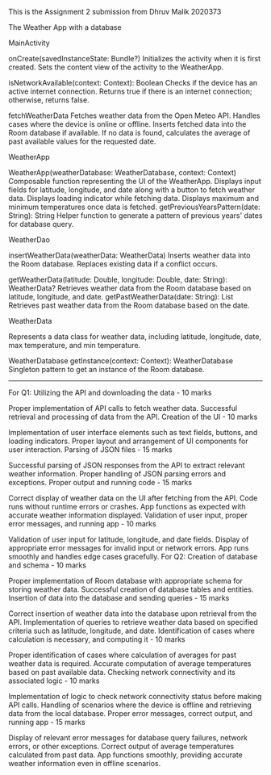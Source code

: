 This is the Assignment 2 submission from Dhruv Malik 2020373

The Weather App with a database

MainActivity

onCreate(savedInstanceState: Bundle?)
Initializes the activity when it is first created.
Sets the content view of the activity to the WeatherApp.

isNetworkAvailable(context: Context): Boolean
Checks if the device has an active internet connection.
Returns true if there is an internet connection; otherwise, returns false.

fetchWeatherData
Fetches weather data from the Open Meteo API.
Handles cases where the device is online or offline.
Inserts fetched data into the Room database if available.
If no data is found, calculates the average of past available values for the requested date.

WeatherApp

WeatherApp(weatherDatabase: WeatherDatabase, context: Context)
Composable function representing the UI of the WeatherApp.
Displays input fields for latitude, longitude, and date along with a button to fetch weather data.
Displays loading indicator while fetching data.
Displays maximum and minimum temperatures once data is fetched.
getPreviousYearsPattern(date: String): String
Helper function to generate a pattern of previous years' dates for database query.

WeatherDao

insertWeatherData(weatherData: WeatherData)
Inserts weather data into the Room database.
Replaces existing data if a conflict occurs.

getWeatherData(latitude: Double, longitude: Double, date: String): WeatherData?
Retrieves weather data from the Room database based on latitude, longitude, and date.
getPastWeatherData(date: String): List<WeatherData>
Retrieves past weather data from the Room database based on the date.

WeatherData

Represents a data class for weather data, including latitude, longitude, date, max temperature, and min temperature.

WeatherDatabase
getInstance(context: Context): WeatherDatabase
Singleton pattern to get an instance of the Room database.

--------------------------------


For Q1:
Utilizing the API and downloading the data - 10 marks

Proper implementation of API calls to fetch weather data.
Successful retrieval and processing of data from the API.
Creation of the UI - 10 marks

Implementation of user interface elements such as text fields, buttons, and loading indicators.
Proper layout and arrangement of UI components for user interaction.
Parsing of JSON files - 15 marks

Successful parsing of JSON responses from the API to extract relevant weather information.
Proper handling of JSON parsing errors and exceptions.
Proper output and running code - 15 marks

Correct display of weather data on the UI after fetching from the API.
Code runs without runtime errors or crashes.
App functions as expected with accurate weather information displayed.
Validation of user input, proper error messages, and running app - 10 marks

Validation of user input for latitude, longitude, and date fields.
Display of appropriate error messages for invalid input or network errors.
App runs smoothly and handles edge cases gracefully.
For Q2:
Creation of database and schema - 10 marks

Proper implementation of Room database with appropriate schema for storing weather data.
Successful creation of database tables and entities.
Insertion of data into the database and sending queries - 15 marks

Correct insertion of weather data into the database upon retrieval from the API.
Implementation of queries to retrieve weather data based on specified criteria such as latitude, longitude, and date.
Identification of cases where calculation is necessary, and computing it - 10 marks

Proper identification of cases where calculation of averages for past weather data is required.
Accurate computation of average temperatures based on past available data.
Checking network connectivity and its associated logic - 10 marks

Implementation of logic to check network connectivity status before making API calls.
Handling of scenarios where the device is offline and retrieving data from the local database.
Proper error messages, correct output, and running app - 15 marks

Display of relevant error messages for database query failures, network errors, or other exceptions.
Correct output of average temperatures calculated from past data.
App functions smoothly, providing accurate weather information even in offline scenarios.


